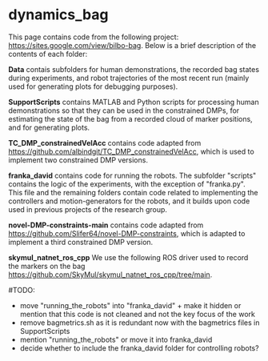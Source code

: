 # dynamics_bag
This page contains code from the following project: https://sites.google.com/view/bilbo-bag.
Below is a brief description of the contents of each folder:

**Data** contais subfolders for human demonstrations, the recorded bag states during experiments, and robot trajectories of the most recent run (mainly used for generating plots for debugging purposes).

**SupportScripts** contains MATLAB and Python scripts for processing human demonstrations so that they can be used in the constrained DMPs, for estimating the state of the bag from a recorded cloud of marker positions, and for generating plots.

**TC_DMP_constrainedVelAcc** contains code adapted from https://github.com/albindgit/TC_DMP_constrainedVelAcc, which is used to implement two constrained DMP versions.

**franka_david** contains code for running the robots. The subfolder "scripts" contains the logic of the experiments, with the exception of "franka.py". This file and the remaining folders contain code related to implementing the controllers and motion-generators for the robots, and it builds upon code used in previous projects of the research group.

**novel-DMP-constraints-main** contains code adapted from https://github.com/Slifer64/novel-DMP-constraints, which is adapted to implement a third constrained DMP version.

**skymul_natnet_ros_cpp** We use the following ROS driver used to record the markers on the bag https://github.com/SkyMul/skymul_natnet_ros_cpp/tree/main.



#TODO:
- move "running_the_robots" into "franka_david" + make it hidden or mention that this code is not cleaned and not the key focus of the work
- remove bagmetrics.sh as it is redundant now with the bagmetrics files in SupportScripts
- mention "running_the_robots" or move it into franka_david
- decide whether to include the franka_david folder for controlling robots?
